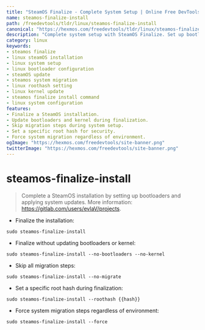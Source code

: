 ```yaml
---
title: "SteamOS Finalize - Complete System Setup | Online Free DevTools by Hexmos"
name: steamos-finalize-install
path: /freedevtools/tldr/linux/steamos-finalize-install
canonical: "https://hexmos.com/freedevtools/tldr/linux/steamos-finalize-install/"
description: "Complete system setup with SteamOS Finalize. Set up bootloaders and apply updates to finalize SteamOS installations. Free online tool, no registration required."
category: linux
keywords:
- steamos finalize
- linux steamOS installation
- linux system setup
- linux bootloader configuration
- steamOS update
- steamos system migration
- linux roothash setting
- linux kernel update
- steamos finalize install command
- linux system configuration
features:
- Finalize a SteamOS installation.
- Update bootloaders and kernel during finalization.
- Skip migration steps during system setup.
- Set a specific root hash for security.
- Force system migration regardless of environment.
ogImage: "https://hexmos.com/freedevtools/site-banner.png"
twitterImage: "https://hexmos.com/freedevtools/site-banner.png"
---
```


# steamos-finalize-install

> Complete a SteamOS installation by setting up bootloaders and applying system updates.
> More information: <https://gitlab.com/users/evlaV/projects>.

- Finalize the installation:

`sudo steamos-finalize-install`

- Finalize without updating bootloaders or kernel:

`sudo steamos-finalize-install --no-bootloaders --no-kernel`

- Skip all migration steps:

`sudo steamos-finalize-install --no-migrate`

- Set a specific root hash during finalization:

`sudo steamos-finalize-install --roothash {{hash}}`

- Force system migration steps regardless of environment:

`sudo steamos-finalize-install --force`
